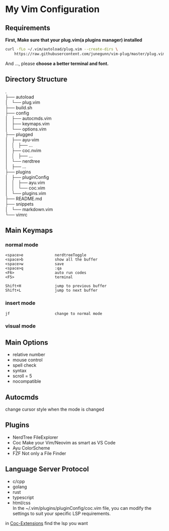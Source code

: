 # My Vim Configuration

## Requirements
**First, Make sure that your plug.vim(a plugins manager) installed**
```bash
curl -fLo ~/.vim/autoload/plug.vim --create-dirs \
    https://raw.githubusercontent.com/junegunn/vim-plug/master/plug.vim
```
And ..., please **choose a better terminal and font.**

## Directory Structure
.  
├── autoload  
│   └── plug.vim  
├── build.sh  
├── config  
│   ├── autocmds.vim  
│   ├── keymaps.vim  
│   └── options.vim  
├── plugged  
│   ├── ayu-vim  
│   │   ├── ...  
│   ├── coc.nvim  
│   │   ├── ...  
│   └── nerdtree  
│       ├── ...  
├── plugins   
│   ├── pluginConfig   
│   │   ├── ayu.vim   
│   │   └── coc.vim   
│   └── plugins.vim   
├── README.md   
├── snippets   
│   └── markdown.vim   
└── vimrc   

## Main Keymaps  
### normal mode  
```
<space>e              nerdtreeToggle  
<space>b              show all the buffer  
<space>w              save  
<space>q              :qa  
<F6>                  auto run codes
<F5>                  terminal 

Shift+H               jump to previous buffer  
Shift+L               jump to next buffer
```

### insert mode  
```
jf                    change to normal mode  
```
### visual mode  
<!-- nothing -->  

## Main Options
+ relative number
+ mouse control
+ spell check
+ syntax
+ scroll = 5
+ nocompatible

## Autocmds
change cursor style when the mode is changed  

## Plugins
+ NerdTree      FileExplorer
+ Coc           Make your Vim/Neovim as smart as VS Code
+ Ayu           ColorScheme
+ FZF           Not only a File Finder


## Language Server Protocol
+ c/cpp
+ golang
+ rust 
+ typescript
+ html/css  
In the ~/.vim/plugins/pluginConfig/coc.vim file, you can modify the settings to suit your specific LSP requirements.  

in [Coc-Extensions](https://github.com/neoclide/coc.nvim/wiki/Using-coc-extensions) find the lsp you want





